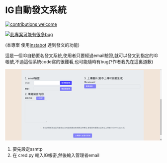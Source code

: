 # IG自動發文系統

[![contributions welcome](https://img.shields.io/badge/contributions-welcome-brightgreen.svg?style=flat)](https://github.com/chenliTW/ig-auto-post/issues) 

[![此專案可能有很多bug](https://img.shields.io/badge/%E6%AD%A4%E5%B0%88%E6%A1%88-%E5%8F%AF%E8%83%BD%E6%9C%89%E5%BE%88%E5%A4%9Abug-red.svg)](#)

(本專案 使用[instabot](https://github.com/instagrambot/instabot) 達到發文的功能)<br>

這是一個IG自動匿名發文系統,使用者只要經過email驗證,就可以發文到指定的IG帳號,不過這個系統code寫的很難看,也可能隨時有bug(?作者我先在這裏道歉)

![img](https://github.com/chenliTW/ig-auto-post/raw/master/demo-image/demo.png)

1. 要先設定ssmtp
2. 在 cred.py 輸入IG帳密,然後輸入管理者email

